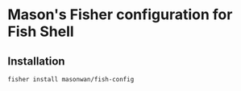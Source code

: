 # Mason's Fisher configuration for Fish Shell

## Installation

```
fisher install masonwan/fish-config
```
